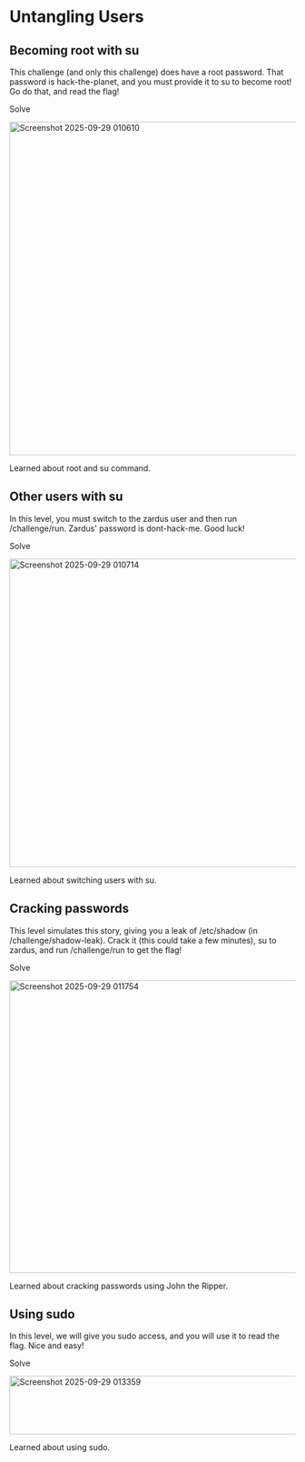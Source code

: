 # Untangling Users
## Becoming root with su
This challenge (and only this challenge) does have a root password. That password is hack-the-planet, and you must provide it to su to become root! Go do that, and read the flag!

Solve

<img width="1886" height="587" alt="Screenshot 2025-09-29 010610" src="https://github.com/user-attachments/assets/f49a640c-e21d-4794-9497-e337199a5eb1" />

Learned about root and su command.

## Other users with su
In this level, you must switch to the zardus user and then run /challenge/run. Zardus' password is dont-hack-me. Good luck!

Solve

<img width="1405" height="543" alt="Screenshot 2025-09-29 010714" src="https://github.com/user-attachments/assets/9c0dc8d9-25f1-4008-b40d-a6f3248599d3" />

Learned about switching users with su.

## Cracking passwords
This level simulates this story, giving you a leak of /etc/shadow (in /challenge/shadow-leak). Crack it (this could take a few minutes), su to zardus, and run /challenge/run to get the flag!

Solve

<img width="1715" height="515" alt="Screenshot 2025-09-29 011754" src="https://github.com/user-attachments/assets/3a7f0164-6586-470b-8a03-80615812c1d2" />

Learned about cracking passwords using John the Ripper.

## Using sudo
In this level, we will give you sudo access, and you will use it to read the flag. Nice and easy!

Solve

<img width="802" height="103" alt="Screenshot 2025-09-29 013359" src="https://github.com/user-attachments/assets/f28dc982-0fff-4514-a0d8-f080c6e814aa" />

Learned about using sudo.


